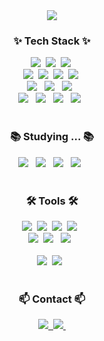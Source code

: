 <div align="center">
  <img src="https://github.com/inkoreakim/inkoreakim/assets/159877362/0d5ef488-bfd1-49e4-8101-7d2830244b02" />
</div>
<h3 align="center">✨ Tech Stack ✨</h3>
<div align="center">
  <img src="https://img.shields.io/badge/springboot-6DB33F?style=for-the-badge&logo=springboot&logoColor=white"/>&nbsp
  <img src="https://img.shields.io/badge/javascript-F7DF1E.svg?style=for-the-badge&logo=javascript&logoColor=20232a" />&nbsp
  <img src="https://img.shields.io/badge/html5-E34F26.svg?style=for-the-badge&logo=html5&logoColor=white" />&nbsp
</div>

<div align="center">
  <img src="https://img.shields.io/badge/springsecurity-6DB33F?style=for-the-badge&logo=springsecurity&logoColor=white"/>&nbsp
  <img src="https://img.shields.io/badge/hibernate-59666C?style=for-the-badge&logo=hibernate&logoColor=white"/>&nbsp
  <img src="https://img.shields.io/badge/css3-1572B6.svg?style=for-the-badge&logo=css3&logoColor=white" />&nbsp
  <img src="https://img.shields.io/badge/jenkins-D24939?style=for-the-badge&logo=jenkins&logoColor=white"/>&nbsp

</div>

<div align="center">
  <img src="https://img.shields.io/badge/express-000000?style=for-the-badge&logo=express&logoColor=white"/>
&nbsp
  <img src="https://img.shields.io/badge/jquery-0769AD?style=for-the-badge&logo=jquery&logoColor=white"/>
&nbsp
  <img src="https://img.shields.io/badge/node.js-339933?style=for-the-badge&logo=nodedotjs&logoColor=white"/>
&nbsp
</div>

<div align="center">
  <img src="https://img.shields.io/badge/mysql-4479A1?style=for-the-badge&logo=mysql&logoColor=white"/>
&nbsp
  <img src="https://img.shields.io/badge/mssql-CC2927?style=for-the-badge&logo=microsoftsqlserver&logoColor=white"/>
&nbsp
  <img src="https://img.shields.io/badge/axios-5A29E4?style=for-the-badge"/>
&nbsp
  <img src="https://img.shields.io/badge/swagger-85EA2D?style=for-the-badge&logo=swagger&logoColor=white"/>
&nbsp
</div>

<br>

<h3 align="center">📚 Studying ... 📚</h3>
<div align="center">
  <img src="https://img.shields.io/badge/react-20232A?style=for-the-badge&logo=react&logoColor=61DAFB"/>
&nbsp
  <img src="https://img.shields.io/badge/apache%20kafka-231F20?style=for-the-badge&logo=apachekafka&logoColor=white"/>
&nbsp
  <img src="https://img.shields.io/badge/docker-2496ED?style=for-the-badge&logo=docker&logoColor=white"/>
&nbsp
  <img src="https://img.shields.io/badge/kubernetes-326CE5?style=for-the-badge&logo=kubernetes&logoColor=white"/>
&nbsp
</div>

<br>

<h3 align="center">🛠 Tools 🛠</h3>
<div align="center">
  <img src="https://img.shields.io/badge/git-F05033.svg?style=for-the-badge&logo=git&logoColor=white" />&nbsp
  <img src="https://img.shields.io/badge/github-181717.svg?style=for-the-badge&logo=github&logoColor=white" />&nbsp
  <img src="https://img.shields.io/badge/Notion-F3F3F3.svg?style=for-the-badge&logo=notion&logoColor=black" />&nbsp
  <img src="https://img.shields.io/badge/slack-4A154B?style=for-the-badge&logo=slack&logoColor=white"/> &nbsp
</div>
<div align="center">
  <img src="https://img.shields.io/badge/jira-0052CC?style=for-the-badge&logo=jira&logoColor=white"/>&nbsp
  <img src="https://img.shields.io/badge/bitbucket-0052CC?style=for-the-badge&logo=bitbucket&logoColor=white"/> &nbsp
  <img src="https://img.shields.io/badge/confluence-172B4D?style=for-the-badge&logo=confluence&logoColor=white"/> &nbsp
</div>

<br>

<div align="center">
  <img src="https://img.shields.io/badge/VSCode-2C2C32.svg?style=for-the-badge&logo=visual-studio-code&logoColor=22ABF3" />&nbsp
  <img src="https://img.shields.io/badge/intellij%20idea-000000?style=for-the-badge&logo=intellijidea&logoColor=white"/>
&nbsp
</div>

<br>

<h3 align="center">📫 Contact 📫</h3>
<div align="center">
  <a href="https://goorme-green.tistory.com">
    <img src="https://img.shields.io/badge/tstory-09B3AF?style=for-the-badge&logo=storyblok&logoColor=white"/>&nbsp
  </a>
  <a href="mailto:rlawngks007@gmail.com">
    <img
      src="https://img.shields.io/badge/oka1313@gmail.com-D14836?style=for-the-badge&logo=gmail&logoColor=white"/>&nbsp
  </a>
</div>
